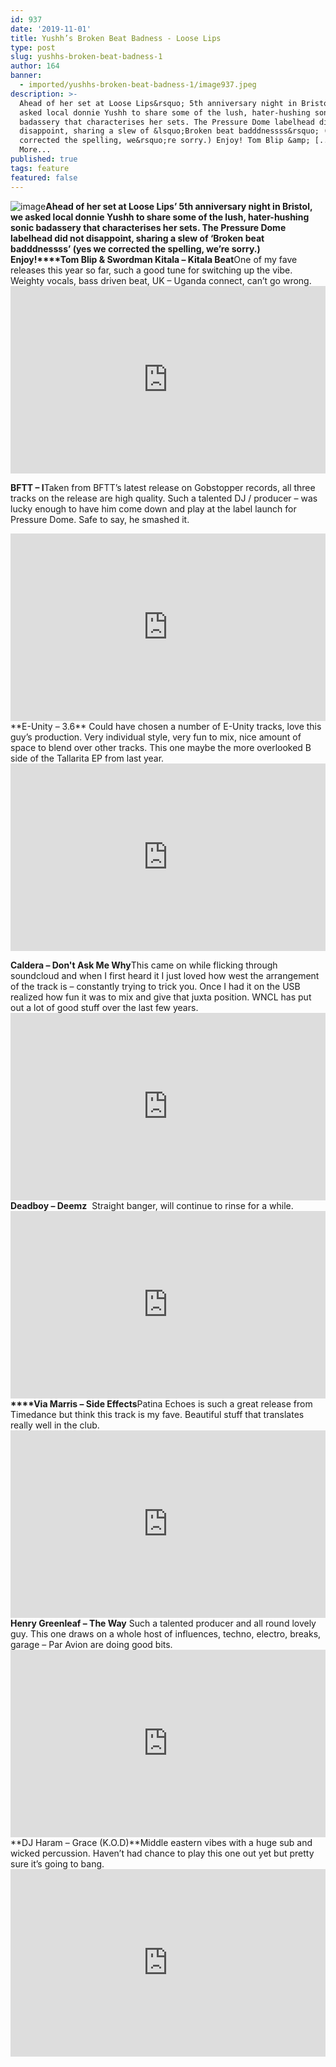 ```yaml
---
id: 937
date: '2019-11-01'
title: Yushh’s Broken Beat Badness - Loose Lips
type: post
slug: yushhs-broken-beat-badness-1
author: 164
banner:
  - imported/yushhs-broken-beat-badness-1/image937.jpeg
description: >-
  Ahead of her set at Loose Lips&rsquo; 5th anniversary night in Bristol, we
  asked local donnie Yushh to share some of the lush, hater-hushing sonic
  badassery that characterises her sets. The Pressure Dome labelhead did not
  disappoint, sharing a slew of &lsquo;Broken beat badddnessss&rsquo; (yes we
  corrected the spelling, we&rsquo;re sorry.) Enjoy! Tom Blip &amp; [...]Read
  More...
published: true
tags: feature
featured: false
---
```

![image](../imported/yushhs-broken-beat-badness-1/image937.jpeg)**Ahead of her set at Loose Lips’ 5th anniversary night in Bristol, we asked local donnie Yushh to share some of the lush, hater-hushing sonic badassery that characterises her sets. The Pressure Dome labelhead did not disappoint, sharing a slew of ‘Broken beat badddnessss’ (yes we corrected the spelling, we’re sorry.) Enjoy!****Tom Blip & Swordman Kitala – Kitala Beat**One of my fave releases this year so far, such a good tune for switching up the vibe. Weighty vocals, bass driven beat, UK – Uganda connect, can’t go wrong. **<iframe width='100%' height='300' scrolling='no' frameborder='no' allow='autoplay' src='https://bandcamp.com/EmbeddedPlayer/album=1891925469/size=large/bgcol=ffffff/linkcol=0687f5/tracklist=false/artwork=small/transparent=true/'></iframe>**

**BFTT – I**Taken from BFTT’s latest release on Gobstopper records, all three tracks on the release are high quality. Such a talented DJ / producer – was lucky enough to have him come down and play at the label launch for Pressure Dome. Safe to say, he smashed it.  
<iframe width='100%' height='300' scrolling='no' frameborder='no' allow='autoplay' src='https://w.soundcloud.com/player/?url=https%3A//api.soundcloud.com/tracks/659464496&color=%23ea4ece&auto_play=false&hide_related=false&show_comments=true&show_user=true&show_reposts=false&show_teaser=true'></iframe>**E-Unity – 3.6** Could have chosen a number of E-Unity tracks, love this guy’s production. Very individual style, very fun to mix, nice amount of space to blend over other tracks. This one maybe the more overlooked B side of the Tallarita EP from last year. <iframe width='100%' height='300' scrolling='no' frameborder='no' allow='autoplay' src='https://bandcamp.com/EmbeddedPlayer/album=1847567464/size=large/bgcol=ffffff/linkcol=0687f5/tracklist=false/artwork=small/track=4036359333/transparent=true/'></iframe>

**Caldera – Don't Ask Me Why**This came on while flicking through soundcloud and when I first heard it I just loved how west the arrangement of the track is – constantly trying to trick you. Once I had it on the USB realized how fun it was to mix and give that juxta position. WNCL has put out a lot of good stuff over the last few years. <iframe width='100%' height='300' scrolling='no' frameborder='no' allow='autoplay' src='https://w.soundcloud.com/player/?url=https%3A//api.soundcloud.com/tracks/342012368&color=%23ea4ece&auto_play=false&hide_related=false&show_comments=true&show_user=true&show_reposts=false&show_teaser=true'></iframe>**Deadboy – Deemz**  Straight banger, will continue to rinse for a while.**<iframe width='100%' height='300' scrolling='no' frameborder='no' allow='autoplay' src='http://www.youtube.com/embed/y5pJ4BZuMFY?wmode=opaque'></iframe>****Via Marris – Side Effects**Patina Echoes is such a great release from Timedance but think this track is my fave. Beautiful stuff that translates really well in the club.<iframe width='100%' height='300' scrolling='no' frameborder='no' allow='autoplay' src='http://www.youtube.com/embed/dXPXrIJGSi4?wmode=opaque'></iframe>**Henry Greenleaf – The Way** Such a talented producer and all round lovely guy. This one draws on a whole host of influences, techno, electro, breaks, garage – Par Avion are doing good bits.<iframe width='100%' height='300' scrolling='no' frameborder='no' allow='autoplay' src='http://www.youtube.com/embed/1svfSepLupw?wmode=opaque'></iframe>**DJ Haram – Grace (K.O.D)**Middle eastern vibes with a huge sub and wicked percussion. Haven’t had chance to play this one out yet but pretty sure it’s going to bang.<iframe width='100%' height='300' scrolling='no' frameborder='no' allow='autoplay' src='https://bandcamp.com/EmbeddedPlayer/album=2498789147/size=large/bgcol=ffffff/linkcol=0687f5/tracklist=false/artwork=small/track=3019663183/transparent=true/'></iframe>